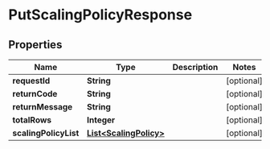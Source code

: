 
# PutScalingPolicyResponse

## Properties
Name | Type | Description | Notes
------------ | ------------- | ------------- | -------------
**requestId** | **String** |  |  [optional]
**returnCode** | **String** |  |  [optional]
**returnMessage** | **String** |  |  [optional]
**totalRows** | **Integer** |  |  [optional]
**scalingPolicyList** | [**List&lt;ScalingPolicy&gt;**](ScalingPolicy.md) |  |  [optional]



